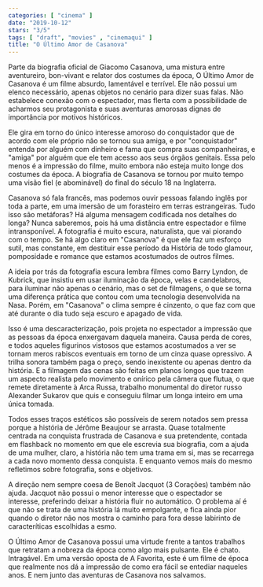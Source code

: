```yaml
---
categories: [ "cinema" ]
date: "2019-10-12"
stars: "3/5"
tags: [ "draft", "movies" , "cinemaqui" ]
title: "O Último Amor de Casanova"
---
```

Parte da biografia oficial de Giacomo Casanova, uma mistura entre
aventureiro, bon-vivant e relator dos costumes da época, O Último
Amor de Casanova é um filme absurdo, lamentável e terrível. Ele não
possui um elenco necessário, apenas objetos no cenário para dizer
suas falas. Não estabelece conexão com o espectador, mas flerta com
a possibilidade de acharmos seu protagonista e suas aventuras amorosas
dignas de importância por motivos históricos.

Ele gira em torno do único interesse amoroso do conquistador que de
acordo com ele próprio não se tornou sua amiga, e por "conquistador"
entenda por alguém com dinheiro e fama que compra suas companheiras, e
"amiga" por alguém que ele tem acesso aos seus órgãos genitais. Essa
pelo menos é a impressão do filme, muito embora não esteja muito longe
dos costumes da época. A biografia de Casanova se tornou por muito tempo
uma visão fiel (e abominável) do final do século 18 na Inglaterra.

Casanova só fala francês, mas podemos ouvir pessoas falando
inglês por toda a parte, em uma imersão de um forasteiro em terras
estrangeiras. Tudo isso são metáforas? Há alguma mensagem codificada
nos detalhes do longa? Nunca saberemos, pois há uma distância entre
espectador e filme intransponível. A fotografia é muito escura,
naturalista, que vai piorando com o tempo. Se há algo claro em "Casanova"
é que ele faz um esforço sutil, mas constante, em destituir esse
período da História de todo glamour, pomposidade e romance que estamos
acostumados de outros filmes.

A ideia por trás da fotografia escura lembra filmes como Barry Lyndon, de
Kubrick, que insistiu em usar iluminação da época, velas e candelabros,
para iluminar não apenas o cenário, mas o set de filmagens, o que se
torna uma diferença prática que contou com uma tecnologia desenvolvida
na Nasa. Porém, em "Casanova" o clima sempre é cinzento, o que faz
com que até durante o dia tudo seja escuro e apagado de vida.

Isso é uma descaracterização, pois projeta no espectador a impressão
que as pessoas da época enxergavam daquela maneira. Causa perda de cores,
e todos aqueles figurinos vistosos que estamos acostumados a ver se
tornam meros rabiscos eventuais em torno de um cinza quase opressivo. A
trilha sonora também paga o preço, sendo inexistente ou apenas dentro
da história. E a filmagem das cenas são feitas em planos longos que
trazem um aspecto realista pelo movimento e onírico pela câmera que
flutua, o que remete diretamente à Arca Russa, trabalho monumental do
diretor russo Alexander Sukarov que quis e conseguiu filmar um longa
inteiro em uma única tomada.

Todos esses traços estéticos são possíveis de serem notados sem pressa
porque a história de Jérôme Beaujour se arrasta. Quase totalmente
centrada na conquista frustrada de Casanova e sua pretendente, contada
em flashback no momento em que ele escrevia sua biografia, com a ajuda
de uma mulher, claro, a história não tem uma trama em si, mas se
recarrega a cada novo momento dessa conquista. E enquanto vemos mais do
mesmo refletimos sobre fotografia, sons e objetivos.

A direção nem sempre coesa de Benoît Jacquot (3 Corações) também
não ajuda. Jacquot não possui o menor interesse que o espectador se
interesse, preferindo deixar a história fluir no automático. O problema
aí é que não se trata de uma história lá muito empolgante, e fica
ainda pior quando o diretor não nos mostra o caminho para fora desse
labirinto de caracteríticas escolhidas a esmo.

O Último Amor de Casanova possui uma virtude frente a tantos trabalhos
que retratam a nobreza da época como algo mais pulsante. Ele é
chato. Intragável. Em uma versão oposta de A Favorita, este é um
filme de época que realmente nos dá a impressão de como era fácil
se entediar naqueles anos. E nem junto das aventuras de Casanova nos
salvamos.
